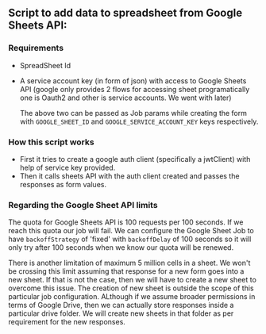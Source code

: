 ## Script to add data to spreadsheet from Google Sheets API:

### Requirements

- SpreadSheet Id
- A service account key (in form of json) with access to Google Sheets API (google only provides 2 flows for accessing sheet programatically one is Oauth2 and other is service accounts. We went with later)

  The above two can be passed as Job params while creating the form with `GOOGLE_SHEET_ID` and `GOOGLE_SERVICE_ACCOUNT_KEY` keys respectively.

### How this script works

- First it tries to create a google auth client (specifically a jwtClient) with help of service key provided.
- Then it calls sheets API with the auth client created and passes the responses as form values.

### Regarding the Google Sheet API limits

The quota for Google Sheets API is 100 requests per 100 seconds. If we reach this quota our job will fail. We can configure the Google Sheet Job to have `backoffStrategy` of 'fixed' with `backoffDelay` of 100 seconds so it will only try after 100 seconds when we know our quota will be renewed.

There is another limitation of maximum 5 million cells in a sheet. We won't be crossing this limit assuming that response for a new form goes into a new sheet. If that is not the case, then we will have to create a new sheet to overcome this issue. The creation of new sheet is outside the scope of this particular job configuration. ALthough if we assume broader permissions in terms of Google Drive, then we can actually store responses inside a particular drive folder. We will create new sheets in that folder as per requirement for the new responses.
